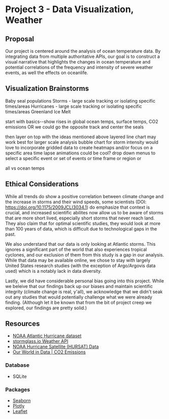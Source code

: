 # Project 3 - Data Visualization, Weather

## Proposal
Our project is centered around the analysis of ocean temperature data. By integrating data from multiple authoritative APIs, our goal is to construct a visual narrative that highlights the changes in ocean temperature and potential correlations of the frequency and intensity of severe weather events, as well the effects on oceanlife.

## Visualization Brainstorms
Baby seal populations
Storms - large scale tracking or isolating specific times/areas
Hurricanes - large scale tracking or isolating specific times/areas
Greenland Ice Melt

start with basics--show rises in global ocean temps, surface temps, CO2 emissions
OR we could go the opposite track and center the seals

then layer on top with the ideas mentioned above
layered line chart may work best for larger scale analysis
bubble chart for storm intensity
would love to incorporate gridded data to create heatmaps and/or focus on a specific area
time lapse animations could be cool?
drop down menus to select a specific event or set of events or time frame or region or

all vs ocean temps

## Ethical Considerations
While all trends do show a positive correlation between climate change and the increase in storms and their wind speeds, some scientists (DOI: https://doi.org/10.1175/2009JCLI3034.1) do emphasize that context is crucial, and increased scientific abilites now allow us to be aware of storms that are more short lived, especially short storms that never reach land. They also claim that for optimal scientific studies, they would look at more than 100 years of data, which is difficult due to technological gaps in the past.

We also understand that our data is only looking at Atlantic storms. This ignores a significant part of the world that also experiences tropical cyclones, and our exclusion of them from this study is a gap in our analysis. While that data may be available online, we chose to stay with largely United States research studies (with the exception of Argo/Argovis data used) which is a notably lack in data diversity.

Lastly, we did have considerable personal bias going into this project. While we beleive that our findings back up our biases and maintain scientific integrity (climate change is real, y'all), we acknowledge that we didn't seak out any studies that would potentially challenge what we were already finding. (Although let it be known that from the bit of project creep we explored, our findings are pretty solid.)

## Resources
- [NOAA Atlantic Hurricane dataset](https://www.kaggle.com/datasets/utkarshx27/noaa-atlantic-hurricane-database)
- [stormglass.io Weather API](https://stormglass.io/marine-weather/)
- [NOAA Hurricane Satellite (HURSAT) Data](https://www.ncei.noaa.gov/products/hurricane-satellite-data)
- [Our World in Data | CO2 Emissions](https://ourworldindata.org/co2-emissions#%253A~%253Atext%253DBy%25201990%2520this%2520had%2520almost%252Cyet%2520to%2520reach%2520their%2520peak)

### Database
- SQLite

### Packages
- [Seaborn](https://seaborn.pydata.org/)
- [Plotly](https://plotly.com/graphing-libraries/)
- [Leaflet](https://leafletjs.com/)
